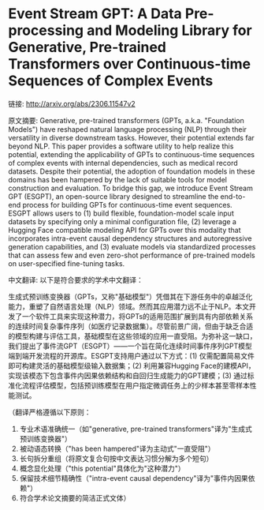 # Event Stream GPT: A Data Pre-processing and Modeling Library for Generative, Pre-trained Transformers over Continuous-time Sequences of Complex Events

链接: http://arxiv.org/abs/2306.11547v2

原文摘要:
Generative, pre-trained transformers (GPTs, a.k.a. "Foundation Models") have
reshaped natural language processing (NLP) through their versatility in diverse
downstream tasks. However, their potential extends far beyond NLP. This paper
provides a software utility to help realize this potential, extending the
applicability of GPTs to continuous-time sequences of complex events with
internal dependencies, such as medical record datasets. Despite their
potential, the adoption of foundation models in these domains has been hampered
by the lack of suitable tools for model construction and evaluation. To bridge
this gap, we introduce Event Stream GPT (ESGPT), an open-source library
designed to streamline the end-to-end process for building GPTs for
continuous-time event sequences. ESGPT allows users to (1) build flexible,
foundation-model scale input datasets by specifying only a minimal
configuration file, (2) leverage a Hugging Face compatible modeling API for
GPTs over this modality that incorporates intra-event causal dependency
structures and autoregressive generation capabilities, and (3) evaluate models
via standardized processes that can assess few and even zero-shot performance
of pre-trained models on user-specified fine-tuning tasks.

中文翻译:
以下是符合要求的学术中文翻译：

生成式预训练变换器（GPTs，又称"基础模型"）凭借其在下游任务中的卓越泛化能力，重塑了自然语言处理（NLP）领域。然而其应用潜力远不止于NLP。本文开发了一个软件工具来实现这种潜力，将GPTs的适用范围扩展到具有内部依赖关系的连续时间复杂事件序列（如医疗记录数据集）。尽管前景广阔，但由于缺乏合适的模型构建与评估工具，基础模型在这些领域的应用一直受阻。为弥补这一缺口，我们提出了事件流GPT（ESGPT）——一个旨在简化连续时间事件序列GPT模型端到端开发流程的开源库。ESGPT支持用户通过以下方式：(1) 仅需配置简易文件即可构建灵活的基础模型级输入数据集；(2) 利用兼容Hugging Face的建模API，实现该模态下包含事件内因果依赖结构和自回归生成能力的GPT建模；(3) 通过标准化流程评估模型，包括预训练模型在用户指定微调任务上的少样本甚至零样本性能测试。

（翻译严格遵循以下原则：
1. 专业术语准确统一（如"generative, pre-trained transformers"译为"生成式预训练变换器"）
2. 被动语态转换（"has been hampered"译为主动式"一直受阻"）
3. 长句拆分重组（将原文复合句按中文表达习惯分解为多个短句）
4. 概念显化处理（"this potential"具体化为"这种潜力"）
5. 保留技术细节精确性（"intra-event causal dependency"译为"事件内因果依赖"）
6. 符合学术论文摘要的简洁正式文体）
